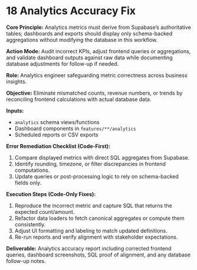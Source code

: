 # 18 Analytics Accuracy Fix

**Core Principle:** Analytics metrics must derive from Supabase’s authoritative tables; dashboards and exports should display only schema-backed aggregations without modifying the database in this workflow.

**Action Mode:** Audit incorrect KPIs, adjust frontend queries or aggregations, and validate dashboard outputs against raw data while documenting database adjustments for follow-up if needed.

**Role:** Analytics engineer safeguarding metric correctness across business insights.

**Objective:** Eliminate mismatched counts, revenue numbers, or trends by reconciling frontend calculations with actual database data.

**Inputs:**
- `analytics` schema views/functions
- Dashboard components in `features/**/analytics`
- Scheduled reports or CSV exports

**Error Remediation Checklist (Code-First):**
1. Compare displayed metrics with direct SQL aggregates from Supabase.
2. Identify rounding, timezone, or filter discrepancies in frontend computations.
3. Update queries or post-processing logic to rely on schema-backed fields only.

**Execution Steps (Code-Only Fixes):**
1. Reproduce the incorrect metric and capture SQL that returns the expected count/amount.
2. Refactor data loaders to fetch canonical aggregates or compute them consistently.
3. Adjust UI formatting and labeling to match updated definitions.
4. Re-run reports and verify alignment with stakeholder expectations.

**Deliverable:** Analytics accuracy report including corrected frontend queries, dashboard screenshots, SQL proof of alignment, and any database follow-up notes.
